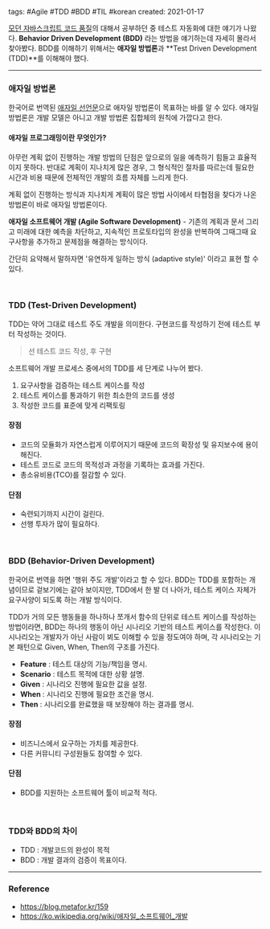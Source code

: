tags: #Agile #TDD #BDD #TIL #korean 
created: 2021-01-17

[모던 자바스크립트 코드 품질](https://ko.javascript.info/testing-mocha)의 대해서 공부하던 중 테스트 자동화에 대한 얘기가 나왔다. **Behavior Driven Development (BDD)** 라는 방법을  얘기하는데 자세히 몰라서 찾아봤다. BDD를 이해하기 위해서는 **애자일 방법론**과 **Test Driven Development (TDD)**를 이해해야 했다.

<hr>

### 애자일 방법론
한국어로 번역된 [애자일 선언문](http://agilemanifesto.org/iso/en/manifesto.html)으로 애자일 방법론이 목표하는 바를 알 수 있다. 애자일 방법론은 개발 모델은 아니고 개발 방법론 집합체의 원칙에 가깝다고 한다.

#### 애자일 프로그래밍이란 무엇인가?
 아무런 계획 없이 진행하는 개발 방법의 단점은 앞으로의 일을 예측하기 힘들고 효율적이지 못하다. 반대로 계획이 지나치게 많은 경우, 그 형식적인 절차를 따르는데 필요한 시간과 비용 때문에 전체적인 개발의 흐름 자체를 느리게 한다.
 
 계획 없이 진행하는 방식과 지나치게 계획이 많은 방법 사이에서 타협점을 찾다가 나온 방법론이 바로 애자일 방법론이다.
 
**애자일 소프트웨어 개발 (Agile Software Development)** - 기존의 계획과 문서 그리고 미래에 대한 예측을 차단하고, 지속적인 프로토타입의 완성을 반복하여 그때그때 요구사항을 추가하고 문제점을 해결하는 방식이다.

간단히 요약해서 말하자면 '유연하게 일하는 방식 (adaptive style)' 이라고 표현 할 수 있다.

<br/>

 ### TDD (Test-Driven Development)
 
  TDD는 약어 그대로 테스트 주도 개발을 의미한다. 구현코드를 작성하기 전에 테스트 부터 작성하는 것이다. 
  
  > 선 테스트 코드 작성, 후 구현

소프트웨어 개발 프로세스 중에서의 TDD를 세 단계로 나누어 봤다.
1. 요구사항을 검증하는 테스트 케이스를 작성
2. 테스트 케이스를 통과하기 위한 최소한의 코드를 생성
3. 작성한 코드를 표준에 맞게 리팩토링

#### 장점
- 코드의 모듈화가 자연스럽게 이루어지기 때문에 코드의 확장성 및 유지보수에 용이해진다.
- 테스트 코드로 코드의 목적성과 과정을 기록하는 효과를 가진다.
- 총소유비용(TCO)를 절감할 수 있다. 

#### 단점
- 숙련되기까지 시간이 걸린다.
- 선행 투자가 많이 필요하다.

<br />

### BDD (Behavior-Driven Development)
한국어로 번역을 하면 '행위 주도 개발'이라고 할 수 있다. BDD는 TDD를 포함하는 개념이므로 
겉보기에는 같아 보이지만, TDD에서 한 발 더 나아가, 테스트 케이스 자체가 요구사양이 되도록 하는 개발 방식이다.

TDD가 거의 모든 행동들을 하나하나 쪼개서 함수의 단위로 테스트 케이스를 작성하는 방법이라면, BDD는 하나의 행동이 아닌 시나리오 기반의 테스트 케이스를 작성한다. 이 시나리오는 개발자가 아닌 사람이 뵈도 이해할 수 있을 정도여야 하며, 각 시나리오는 기본 패턴으로 Given, When, Then의 구조를 가진다.
- **Feature** : 테스트 대상의 기능/책임을 명시.
- **Scenario** : 테스트 목적에 대한 상황 설명.
- **Given** : 시나리오 진행에 필요한 값을 설정.
- **When** : 시나리오 진행에 필요한 조건을 명시.
- **Then** : 시나리오를 완료했을 때 보장해야 하는 결과를 명시.

#### 장점
- 비즈니스에서 요구하는 가치를 제공한다.
- 다른 커뮤니티 구성원들도 참여할 수 있다.

#### 단점
- BDD를 지원하는 소프트웨어 툴이 비교적 적다.

<br />

### TDD와 BDD의 차이
- TDD : 개발코드의 완성이 목적
- BDD : 개발 결과의 검증이 목표이다.

<hr>

### Reference
- https://blog.metafor.kr/159
- https://ko.wikipedia.org/wiki/애자일_소프트웨어_개발